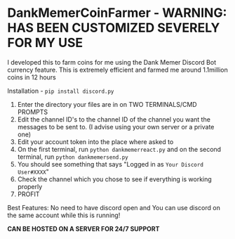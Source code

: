 # DankMemerCoinFarmer - WARNING: HAS BEEN CUSTOMIZED SEVERELY FOR MY USE
I developed this to farm coins for me using the Dank Memer Discord Bot currency feature. This is extremely efficient and farmed me around 1.1million coins in 12 hours

Installation - `pip install discord.py`

1. Enter the directory your files are in on TWO TERMINALS/CMD PROMPTS
2. Edit the channel ID's to the channel ID of the channel you want the messages to be sent to. (I advise using your own server or a private one)
3. Edit your account token into the place where asked to
4. On the first terminal, run `python dankmemerreact.py` and on the second terminal, run `python dankmemersend.py`
5. You should see something that says "Logged in as `Your Discord User#XXXX`"
6. Check the channel which you chose to see if everything is working properly
7. PROFIT

Best Features: No need to have discord open and You can use discord on the same account while this is running!

**CAN BE HOSTED ON A SERVER FOR 24/7 SUPPORT**
